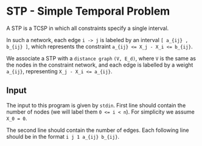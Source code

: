 # STP - Simple Temporal Problem

A STP is a TCSP in which all constraints specify a single interval.

In such a network, each edge `i -> j` is labeled by an interval `[ a_{ij} , b_{ij} ]`,
which represents the constraint `a_{ij} <= X_j - X_i <= b_{ij}`.

We associate a STP with a `distance graph` `(V, E_d)`, where `V` is the same as the nodes
in the constraint network, and each edge is labelled by a weight `a_{ij}`, representing
`X_j - X_i <= a_{ij}`.


## Input

The input to this program is given by `stdin`.
First line should contain the number of nodes (we will label them `0 <= i < n`).
For simplicity we assume `X_0 = 0`.

The second line should contain the number of edges.
Each following line should be in the format `i j 1 a_{ij} b_{ij}`.

